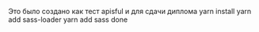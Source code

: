 Это было создано как тест apisful и для сдачи диплома
yarn install
yarn add sass-loader
yarn add sass
done
